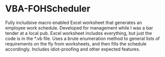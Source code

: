 # VBA-FOHScheduler
Fully includsive macro enabled Excel worksheet that generates an employee work schedule.  Developed for management while I was a bar tender at a local pub.  Excel worksheet includes everything, but just the code is in the *.vb file.  Uses a brute enumeration method to general lists of requirements on the fly from worksheets, and then fills the schedule accordingly. Includes idiot-proofing and other expected features.
